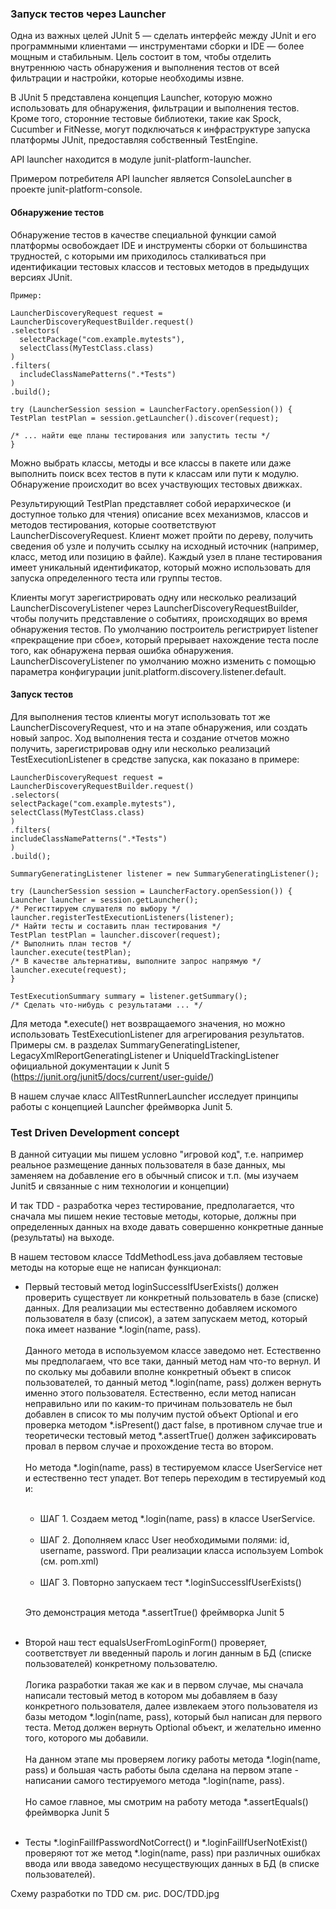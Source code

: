 ### Запуск тестов через Launcher

Одна из важных целей JUnit 5 — сделать интерфейс между JUnit и его программными клиентами — инструментами сборки и IDE — более мощным и стабильным. Цель состоит в том, чтобы отделить внутреннюю часть обнаружения и выполнения тестов от всей фильтрации и настройки, которые необходимы извне.

В JUnit 5 представлена концепция Launcher, которую можно использовать для обнаружения, фильтрации и выполнения тестов. Кроме того, сторонние тестовые библиотеки, такие как Spock, Cucumber и FitNesse, могут подключаться к инфраструктуре запуска платформы JUnit, предоставляя собственный TestEngine.

API launcher находится в модуле junit-platform-launcher.

Примером потребителя API launcher является ConsoleLauncher в проекте junit-platform-console.

#### Обнаружение тестов

Обнаружение тестов в качестве специальной функции самой платформы освобождает IDE и инструменты сборки от большинства трудностей, с которыми им приходилось сталкиваться при идентификации тестовых классов и тестовых методов в предыдущих версиях JUnit.

    Пример:

    LauncherDiscoveryRequest request = LauncherDiscoveryRequestBuilder.request()
    .selectors(
      selectPackage("com.example.mytests"),
      selectClass(MyTestClass.class)
    )
    .filters(
      includeClassNamePatterns(".*Tests")
    )
    .build();

    try (LauncherSession session = LauncherFactory.openSession()) {
    TestPlan testPlan = session.getLauncher().discover(request);

    /* ... найти еще планы тестирования или запустить тесты */
    }

Можно выбрать классы, методы и все классы в пакете или даже выполнить поиск всех тестов в пути к классам или пути к модулю. Обнаружение происходит во всех участвующих тестовых движках.

Результирующий TestPlan представляет собой иерархическое (и доступное только для чтения) описание всех механизмов, классов и методов тестирования, которые соответствуют LauncherDiscoveryRequest. Клиент может пройти по дереву, получить сведения об узле и получить ссылку на исходный источник (например, класс, метод или позицию в файле). Каждый узел в плане тестирования имеет уникальный идентификатор, который можно использовать для запуска определенного теста или группы тестов.

Клиенты могут зарегистрировать одну или несколько реализаций LauncherDiscoveryListener через LauncherDiscoveryRequestBuilder, чтобы получить представление о событиях, происходящих во время обнаружения тестов. По умолчанию построитель регистрирует listener «прекращение при сбое», который прерывает нахождение теста после того, как обнаружена первая ошибка обнаружения. LauncherDiscoveryListener по умолчанию можно изменить с помощью параметра конфигурации junit.platform.discovery.listener.default.

#### Запуск тестов

Для выполнения тестов клиенты могут использовать тот же LauncherDiscoveryRequest, что и на этапе обнаружения, или создать новый запрос. Ход выполнения теста и создание отчетов можно получить, зарегистрировав одну или несколько реализаций TestExecutionListener в средстве запуска, как показано в примере:

    LauncherDiscoveryRequest request = LauncherDiscoveryRequestBuilder.request()
    .selectors(
    selectPackage("com.example.mytests"),
    selectClass(MyTestClass.class)
    )
    .filters(
    includeClassNamePatterns(".*Tests")
    )
    .build();
    
    SummaryGeneratingListener listener = new SummaryGeneratingListener();
    
    try (LauncherSession session = LauncherFactory.openSession()) {
    Launcher launcher = session.getLauncher();
    /* Регисттируем слушателя по выбору */
    launcher.registerTestExecutionListeners(listener);
    /* Найти тесты и составить план тестирования */
    TestPlan testPlan = launcher.discover(request);
    /* Выполнить план тестов */
    launcher.execute(testPlan);
    /* В качестве альтернативы, выполните запрос напрямую */
    launcher.execute(request);
    }
    
    TestExecutionSummary summary = listener.getSummary();
    /* Сделать что-нибудь с результатами ... */

Для метода *.execute() нет возвращаемого значения, но можно использовать TestExecutionListener для агрегирования результатов. Примеры см. в разделах SummaryGeneratingListener, LegacyXmlReportGeneratingListener и UniqueIdTrackingListener официальной документации к Junit 5 (https://junit.org/junit5/docs/current/user-guide/)

В нашем случае класс AllTestRunnerLauncher исследует принципы работы с концепцией Launcher фреймворка Junit 5. 

### Test Driven Development concept

В данной ситуации мы пишем условно "игровой код", т.е. например реальное размещение данных пользователя в базе данных, мы заменяем на добавление его в обычный список и т.п. (мы изучаем Junit5 и связанные с ним технологии и концепции)

И так TDD - разработка через тестирование, предполагается, что сначала мы пишем некие тестовые методы, которые, должны при определенных данных на входе давать совершенно конкретные данные (результаты) на выходе.

В нашем тестовом классе TddMethodLess.java добавляем тестовые методы на которые еще не написан функционал:

- Первый тестовый метод loginSuccessIfUserExists() должен проверить существует ли конкретный пользователь в базе (списке) данных. Для реализации мы естественно добавляем искомого пользователя в базу (список), а затем запускаем метод, который пока имеет название *.login(name, pass). <br><br> 
  Данного метода в используемом классе заведомо нет. Естественно мы предполагаем, что все таки, данный метод нам что-то вернул. И по скольку мы добавили вполне конкретный объект в список пользователей, то данный метод *.login(name, pass) должен вернуть именно этого пользователя. Естественно, если метод написан неправильно или по каким-то причинам пользователь не был добавлен в список то мы получим пустой объект Optional и его проверка методом *.isPresent() даст false, в противном случае true и теоретически тестовый метод *.assertTrue() должен зафиксировать провал в первом случае и прохождение теста во втором. <br><br>
  Но метода *.login(name, pass) в тестируемом классе UserService нет и естественно тест упадет. Вот теперь переходим в тестируемый код и:<br><br>
  - ШАГ 1. Создаем метод *.login(name, pass) в классе UserService. <br><br>
  - ШАГ 2. Дополняем класс User необходимыми полями: id, username, password. При реализации класса используем Lombok (см. pom.xml) <br><br>
  - ШАГ 3. Повторно запускаем тест *.loginSuccessIfUserExists() <br><br>
  
  Это демонстрация метода *.assertTrue() фреймворка Junit 5<br><br>

- Второй наш тест equalsUserFromLoginForm() проверяет, соответствует ли введенный пароль и логин данным в БД (списке пользователей) конкретному пользователю. <br><br>
  Логика разработки такая же как и в первом случае, мы сначала написали тестовый метод в котором мы добавляем в базу конкретного пользователя, далее извлекаем этого пользователя из базы методом *.login(name, pass), который был написан для первого теста. Метод должен вернуть Optional объект, и желательно именно того, которого мы добавили. <br><br>
  На данном этапе мы проверяем логику работы метода *.login(name, pass) и большая часть работы была сделана на первом этапе - написании самого тестируемого метода *.login(name, pass). <br><br>
  Но самое главное, мы смотрим на работу метода *.assertEquals() фреймворка Junit 5 <br><br>
- Тесты *.loginFailIfPasswordNotCorrect() и *.loginFailIfUserNotExist() проверяют тот же метод *.login(name, pass) при различных ошибках ввода или ввода заведомо несуществующих данных в БД (в списке пользователей).

Схему разработки по TDD см. рис. DOC/TDD.jpg